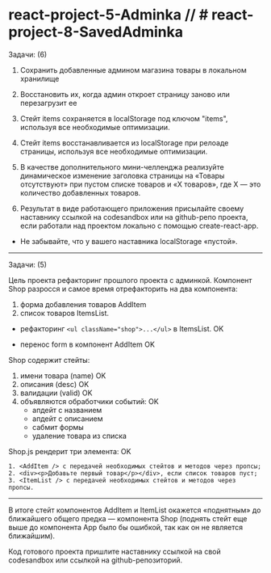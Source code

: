 # react-project-5-Adminka // # react-project-8-SavedAdminka

Задачи: (6)

1. Сохранить добавленные админом магазина товары в локальном хранилище
2. Восстановить их, когда админ откроет страницу заново или перезагрузит ее

3. Стейт items сохраняется в localStorage под ключом "items", используя все необходимые оптимизации.

4. Стейт items восстанавливается из localStorage при релоаде страницы, используя все необходимые оптимизации.

5. В качестве дополнительного мини-челленджа реализуйте динамическое изменение заголовка страницы на «Товары отсутствуют» при пустом списке товаров и «X товаров», где X — это количество добавленных товаров.

6. Результат в виде работающего приложения присылайте своему наставнику ссылкой на codesandbox или на github-репо проекта, если работали над проектом локально с помощью create-react-app.

- Не забывайте, что у вашего наставника localStorage «пустой».

---

Задачи: (5)

Цель проекта рефакторинг прошлого проекта с админкой.
Компонент Shop разросся и самое время отрефакторить на два компонента:

1. форма добавления товаров AddItem
2. список товаров ItemsList.

- рефакторинг `<ul className="shop">...</ul>` в ItemsList. OK

- перенос form в компонент AddItem OK

Shop содержит стейты:

1. имени товара (name) OK
2. описания (desc) OK
3. валидации (valid) OK
4. объявляются обработчики событий: OK
   - апдейт с названием
   - апдейт с описанием
   - сабмит формы
   - удаление товара из списка

Shop.js рендерит три элемента: OK

```
1. <AddItem /> с передачей необходимых стейтов и методов через пропсы;
2. <div><p>Добавьте первый товар</p></div>, если список товаров пуст;
3. <ItemList /> с передачей необходимых стейтов и методов через пропсы.
```

---

В итоге стейт компонентов AddItem и ItemList окажется «поднятным» до ближайшего общего предка — компонента Shop (поднять стейт еще выше до компонента App было бы ошибкой, так как он не является ближайшим).

Код готового проекта пришлите наставнику ссылкой на свой codesandbox или ссылкой на github-репозиторий.
